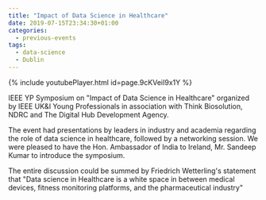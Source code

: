 ```yaml
---
title: "Impact of Data Science in Healthcare"
date: 2019-07-15T23:34:30+01:00
categories:
  - previous-events
tags:
  - data-science
  - Dublin
---
```


{% include youtubePlayer.html id=page.9cKVeiI9x1Y %}


IEEE YP Symposium on "Impact of Data Science in Healthcare" organized by  IEEE UK&I Young Professionals in association with Think Biosolution, NDRC and The Digital Hub Development Agency.

The event had presentations by leaders in industry and academia regarding the role of data science in healthcare, followed by a networking session. We were pleased to have the Hon. Ambassador of India to Ireland, Mr. Sandeep Kumar to introduce the symposium.

The entire discussion could be summed by Friedrich Wetterling's statement that "Data science in Healthcare is a white space in between medical devices, fitness monitoring platforms, and the pharmaceutical industry"

